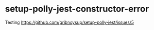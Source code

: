 # setup-polly-jest-constructor-error
Testing https://github.com/gribnoysup/setup-polly-jest/issues/5
